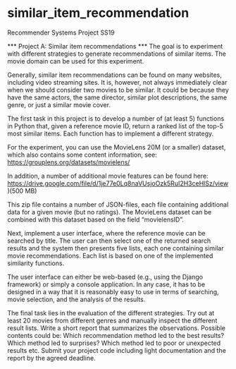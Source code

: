 # similar_item_recommendation
Recommender Systems Project SS19

*** Project A: Similar item recommendations ***
The goal is to experiment with different strategies to generate recommendations of similar items. The movie domain can be used for this experiment. 

Generally, similar item recommendations can be found on many websites, including video streaming sites. It is, however, not always immediately clear when we should consider two movies to be similar.
It could be because they have the same actors, the same director, similar plot descriptions, the same genre, or just a similar movie cover. 

The first task in this project is to develop a number of (at least 5) functions in Python that, given a reference movie ID, return a ranked list of the top-5 most similar items. Each function has to implement a different strategy.

For the experiment, you can use the MovieLens 20M (or a smaller) dataset, which also contains some content information, see: 
https://grouplens.org/datasets/movielens/

In addition, a number of additional movie features can be found here:
https://drive.google.com/file/d/1je77e0Lq8naVUsjoOzk5RuI2H3ceHlSz/view )(500 MB)

This zip file contains a number of JSON-files, each file containing additional data for a given movie (but no ratings). The MovieLens dataset can be combined with this dataset based on the field “movielensID”.

Next, implement a user interface, where the reference movie can be searched by title. The user can then select one of the returned search results and the system then presents five lists, each one containing similar movie recommendations.
Each list is based on one of the implemented similarity functions.

The user interface can either be web-based (e.g., using the Django framework) or simply a console application.
In any case, it has to be designed in a way that it is reasonably easy to use in terms of searching, movie selection, and the analysis of the results.

The final task lies in the evaluation of the different strategies. Try out at least 20 movies from different genres and manually inspect the different result lists.
Write a short report that summarizes the observations.
Possible contents could be: Which recommendation method led to the best results? Which method led to surprises? Which method led to poor or unexpected results etc.
Submit your project code including light documentation and the report by the agreed deadline.

